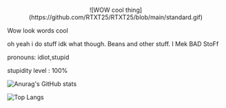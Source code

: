 <p style="text-align: center;"> ![WOW cool thing](https://github.com/RTXT25/RTXT25/blob/main/standard.gif)

Wow look words cool

oh yeah i do stuff idk what though. Beans and other stuff. I Mek BAD StoFf

pronouns: idiot,stupid

stupidity level : 100%

![Anurag's GitHub stats](https://github-readme-stats.vercel.app/api?username=RTXT25&show_icons=true&theme=merko)

![Top Langs](https://github-readme-stats.vercel.app/api/top-langs/?username=RTXT25&layout=compact&theme=merko)
</p>

<!--
**RTXT25/RTXT25** is a ✨ _special_ ✨ repository because its `README.md` (this file) appears on your GitHub profile.

Here are some ideas to get you started:

- 🔭 I’m currently working on ...
- 🌱 I’m currently learning ...
- 👯 I’m looking to collaborate on ...
- 🤔 I’m looking for help with ...
- 💬 Ask me about ...
- 📫 How to reach me: ...
- ⚡ Fun fact: ...
-->
